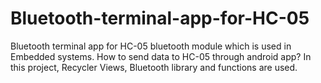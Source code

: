 # Bluetooth-terminal-app-for-HC-05
Bluetooth terminal app for HC-05 bluetooth module which is used in Embedded systems.
How to send data to HC-05 through android app?
In this project, Recycler Views, Bluetooth library and functions are used.
